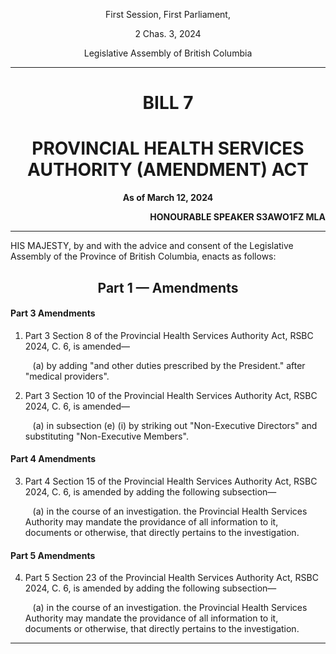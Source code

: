 <div align="center">

First Session, First Parliament,

2 Chas. 3, 2024

Legislative Assembly of British Columbia

<hr/>

<h1>BILL 7</h1>
<h1>PROVINCIAL HEALTH SERVICES AUTHORITY (AMENDMENT) ACT</h1>

**As of March 12, 2024**

</div>

<div align="right">

**HONOURABLE SPEAKER S3AWO1FZ MLA**<br/>

</div>

<hr/>

HIS MAJESTY, by and with the advice and consent of the Legislative Assembly of the Province of British Columbia, enacts as follows:

<div align="center">
<h2>Part 1 — Amendments</h2>
</div>

#### Part 3 Amendments

1. Part 3 Section 8 of the Provincial Health Services Authority Act, RSBC 2024, C. 6, is amended— 

    &nbsp;&nbsp;&nbsp;(a) by adding "and other duties prescribed by the President." after "medical providers".

2. Part 3 Section 10 of the Provincial Health Services Authority Act, RSBC 2024, C. 6, is amended— 

    &nbsp;&nbsp;&nbsp;(a) in subsection (e) (i) by striking out "Non-Executive Directors" and substituting "Non-Executive Members".

#### Part 4 Amendments

3. Part 4 Section 15 of the Provincial Health Services Authority Act, RSBC 2024, C. 6, is amended by adding the following subsection—

    &nbsp;&nbsp;&nbsp;(a) in the course of an investigation. the Provincial Health Services Authority may mandate the providance of all information to it, documents or otherwise, that directly pertains to the investigation.

#### Part 5 Amendments

4. Part 5 Section 23 of the Provincial Health Services Authority Act, RSBC 2024, C. 6, is amended by adding the following subsection—

    &nbsp;&nbsp;&nbsp;(a) in the course of an investigation. the Provincial Health Services Authority may mandate the providance of all information to it, documents or otherwise, that directly pertains to the investigation.

<hr/>
<div align="center">
